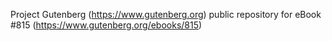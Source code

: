Project Gutenberg (https://www.gutenberg.org) public repository for eBook #815 (https://www.gutenberg.org/ebooks/815)
